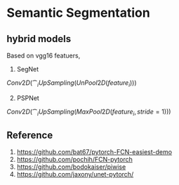 # Semantic Segmentation

## hybrid models
Based on vgg16 featuers,

1. SegNet

$Conv2D(\cat_i UpSampling(UnPool2D(feature_i)))$

2. PSPNet

$Conv2D(\cat_i UpSampling(MaxPool2D(feature_i,stride=1)))$

## Reference
1. https://github.com/bat67/pytorch-FCN-easiest-demo
2. https://github.com/pochih/FCN-pytorch
3. https://github.com/bodokaiser/piwise
4. https://github.com/jaxony/unet-pytorch/
